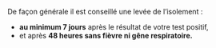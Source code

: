 De façon générale il est conseillé une levée de l’isolement :

* **au minimum 7 jours** après le résultat de votre test positif,
* et après **48 heures sans fièvre ni gêne respiratoire.**
